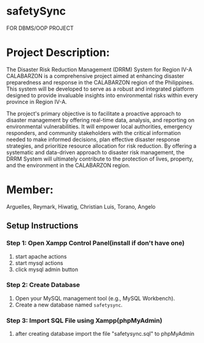 # safetySync
FOR DBMS/OOP PROJECT

# Project Description:
The Disaster Risk Reduction Management (DRRM) System for Region IV-A
CALABARZON is a comprehensive project aimed at enhancing disaster preparedness and
response in the CALABARZON region of the Philippines. This system will be developed to serve
as a robust and integrated platform designed to provide invaluable insights into environmental
risks within every province in Region IV-A.

The project's primary objective is to facilitate a proactive approach to disaster management
by offering real-time data, analysis, and reporting on environmental vulnerabilities. It will
empower local authorities, emergency responders, and community stakeholders with the critical
information needed to make informed decisions, plan effective disaster response strategies, and
prioritize resource allocation for risk reduction. By offering a systematic and data-driven approach
to disaster risk management, the DRRM System will ultimately contribute to the protection of
lives, property, and the environment in the CALABARZON region.


# Member:
 Arguelles, Reymark,
 Hiwatig, Christian Luis,
 Torano, Angelo

 ## Setup Instructions
### Step 1: Open Xampp Control Panel(install if don't have one)

  1. start apache actions
  2. start mysql actions
  3. click mysql admin button

### Step 2: Create Database

  1. Open your MySQL management tool (e.g., MySQL Workbench).
  2. Create a new database named `safetysync`.

### Step 3: Import SQL File using Xampp(phpMyAdmin)

  1. after creating database import the file "safetysync.sql" to phpMyAdmin
     
